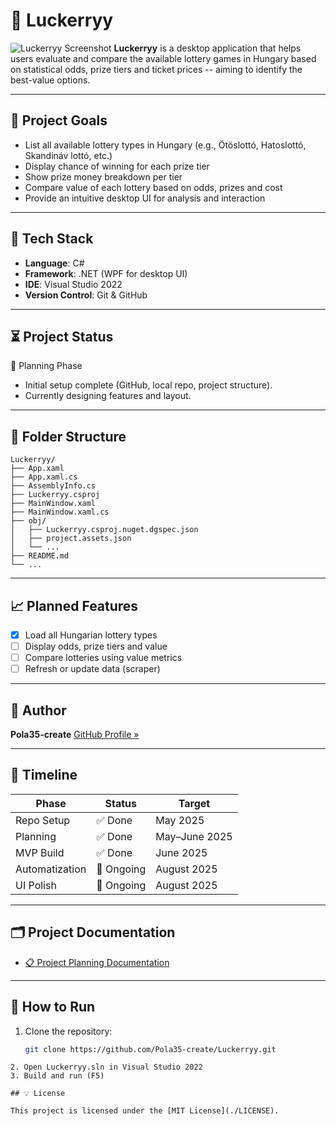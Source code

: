 # 💸 Luckerryy
![Luckerryy Screenshot](docs/screenshot.png)
**Luckerryy** is a desktop application that helps users evaluate and compare the available lottery games in Hungary based on statistical odds, prize tiers and ticket prices -- aiming to identify the best-value options.

---

## 📌 Project Goals

- List all available lottery types in Hungary (e.g., Ötöslottó, Hatoslottó, Skandináv lottó, etc.)
- Display chance of winning for each prize tier
- Show prize money breakdown per tier
- Compare value of each lottery based on odds, prizes and cost
- Provide an intuitive desktop UI for analysis and interaction

---

## 🧰 Tech Stack

- **Language**: C#
- **Framework**: .NET (WPF for desktop UI)
- **IDE**: Visual Studio 2022
- **Version Control**: Git & GitHub

---

## ⏳ Project Status

📑 Planning Phase
- Initial setup complete (GitHub, local repo, project structure).
- Currently designing features and layout.

---

## 📁 Folder Structure

```text
Luckerryy/
├── App.xaml
├── App.xaml.cs
├── AssemblyInfo.cs
├── Luckerryy.csproj
├── MainWindow.xaml
├── MainWindow.xaml.cs
├── obj/
│   ├── Luckerryy.csproj.nuget.dgspec.json
│   ├── project.assets.json
│   └── ...
├── README.md
└── ...
```

---

## 📈 Planned Features

- [X] Load all Hungarian lottery types
- [ ] Display odds, prize tiers and value
- [ ] Compare lotteries using value metrics
- [ ] Refresh or update data (scraper)

---

## 🧠 Author

**Pola35-create**
[GitHub Profile »](https://github.com/Pola35-create)

---

## 📆 Timeline

| Phase          | Status          | Target         |
|----------------|-----------------|----------------|
| Repo Setup     | ✅ Done         | May 2025       |
| Planning       | ✅ Done         | May–June 2025  |
| MVP Build      | ✅ Done         | June 2025      |
| Automatization | 🔄️ Ongoing      | August 2025    |
| UI Polish      | 🔄️ Ongoing      | August 2025    |

---

## 🗂️ Project Documentation

- [📋 Project Planning Documentation](./Planning.md)

---

## 🚀 How to Run
1. Clone the repository:
   ```bash
   git clone https://github.com/Pola35-create/Luckerryy.git
```
2. Open Luckerryy.sln in Visual Studio 2022
3. Build and run (F5)

## 💡 License

This project is licensed under the [MIT License](./LICENSE).